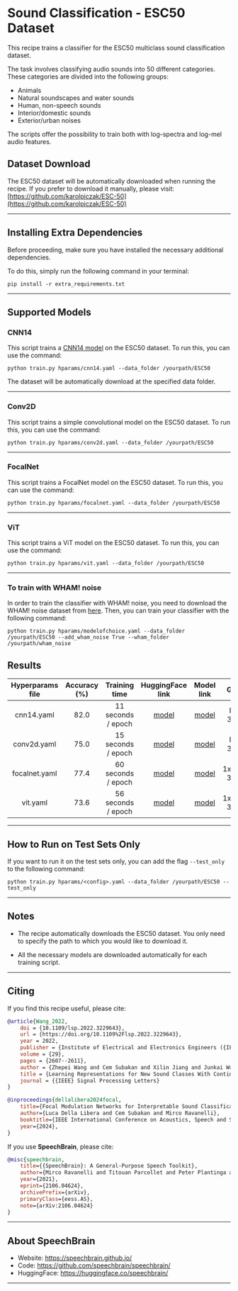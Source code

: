 # Sound Classification - ESC50 Dataset

This recipe trains a classifier for the ESC50 multiclass sound classification dataset.

The task involves classifying audio sounds into 50 different categories. These categories are divided into the following groups:

- Animals
- Natural soundscapes and water sounds
- Human, non-speech sounds
- Interior/domestic sounds
- Exterior/urban noises

The scripts offer the possibility to train both with log-spectra and log-mel audio features.

## Dataset Download

The ESC50 dataset will be automatically downloaded when running the recipe. If you prefer to download it manually, please visit: [https://github.com/karolpiczak/ESC-50](https://github.com/karolpiczak/ESC-50)


---------------------------------------------------------------------------------------------------------

## Installing Extra Dependencies

Before proceeding, make sure you have installed the necessary additional dependencies.

To do this, simply run the following command in your terminal:

```shell
pip install -r extra_requirements.txt
```

---------------------------------------------------------------------------------------------------------

## Supported Models

### CNN14

This script trains a [CNN14 model](https://arxiv.org/abs/1912.10211) on the ESC50 dataset. To run this, you can use the command:

```shell
python train.py hparams/cnn14.yaml --data_folder /yourpath/ESC50
```

The dataset will be automatically download at the specified data folder.

---------------------------------------------------------------------------------------------------------

### Conv2D

This script trains a simple convolutional model on the ESC50 dataset. To run this, you can use the command:

```shell
python train.py hparams/conv2d.yaml --data_folder /yourpath/ESC50
````

---------------------------------------------------------------------------------------------------------

### FocalNet

This script trains a FocalNet model on the ESC50 dataset. To run this, you can use the command:

```shell
python train.py hparams/focalnet.yaml --data_folder /yourpath/ESC50
```

---------------------------------------------------------------------------------------------------------

### ViT

This script trains a ViT model on the ESC50 dataset. To run this, you can use the command:

```shell
python train.py hparams/vit.yaml --data_folder /yourpath/ESC50
```

---------------------------------------------------------------------------------------------------------

### To train with WHAM! noise

In order to train the classifier with WHAM! noise, you need to download the  WHAM! noise dataset from [here](http://wham.whisper.ai/).
Then, you can train your classifier with the following command:

```shell
python train.py hparams/modelofchoice.yaml --data_folder /yourpath/ESC50 --add_wham_noise True --wham_folder /yourpath/wham_noise
```


## Results

| Hyperparams file | Accuracy (%) |   Training time    |                        HuggingFace link                         |                                                         Model link                                                         |    GPUs     |
|:----------------:|:------------:|:------------------:|:---------------------------------------------------------------:|:--------------------------------------------------------------------------------------------------------------------------:|:-----------:|
|    cnn14.yaml    |     82.0     | 11 seconds / epoch |     [model](https://huggingface.co/speechbrain/cnn14-esc50)     |                     [model](https://www.dropbox.com/sh/fbe7l14o3n8f5rw/AACABE1BQGBbX4j6A1dIhBcSa?dl=0)                     |  RTX 3090   |
|   conv2d.yaml    |     75.0     | 15 seconds / epoch |      [model](https://huggingface.co/speechbrain/PIQ-ESC50)      |                     [model](https://www.dropbox.com/sh/tl2pbfkreov3z7e/AADwwhxBLw1sKvlSWzp6DMEia?dl=0)                     |  RTX 3090   |
|  focalnet.yaml   |     77.4     | 60 seconds / epoch | [model](https://huggingface.co/speechbrain/focalnet-base-esc50) | [model](https://www.dropbox.com/scl/fo/zk101h5xypgi56d777yp5/AGVIfoe56OWInxWf6F57JyQ?rlkey=hmme5c8rnu2sok3jnwbanw7eq&dl=0) | 1xV100 32GB |
|     vit.yaml     |     73.6     | 56 seconds / epoch |   [model](https://huggingface.co/speechbrain/vit-base-esc50)    | [model](https://www.dropbox.com/scl/fo/af59l6mtm0ytqyhz3l7ib/ADGklBYXxil1DWKv5CSMDGk?rlkey=wk5tdh0h26f61e1tn3bh80vys&dl=0) | 1xV100 32GB |

---------------------------------------------------------------------------------------------------------

## How to Run on Test Sets Only

If you want to run it on the test sets only, you can add the flag `--test_only` to the following command:

```shell
python train.py hparams/<config>.yaml --data_folder /yourpath/ESC50 --test_only
```

---------------------------------------------------------------------------------------------------------

## Notes

- The recipe automatically downloads the ESC50 dataset. You only need to specify the path to which you would like to download it.

- All the necessary models are downloaded automatically for each training script.

---------------------------------------------------------------------------------------------------------

## Citing

If you find this recipe useful, please cite:

```bibtex
@article{Wang_2022,
    doi = {10.1109/lsp.2022.3229643},
    url = {https://doi.org/10.1109%2Flsp.2022.3229643},
    year = 2022,
    publisher = {Institute of Electrical and Electronics Engineers ({IEEE})},
    volume = {29},
    pages = {2607--2611},
    author = {Zhepei Wang and Cem Subakan and Xilin Jiang and Junkai Wu and Efthymios Tzinis and Mirco Ravanelli and Paris Smaragdis},
    title = {Learning Representations for New Sound Classes With Continual Self-Supervised Learning},
    journal = {{IEEE} Signal Processing Letters}
}
```

```bibtex
@inproceedings{dellalibera2024focal,
    title={Focal Modulation Networks for Interpretable Sound Classification},
    author={Luca Della Libera and Cem Subakan and Mirco Ravanelli},
    booktitle={IEEE International Conference on Acoustics, Speech and Signal Processing (ICASSP) XAI-SA Workshop},
    year={2024},
}
```

If you use **SpeechBrain**, please cite:

```bibtex
@misc{speechbrain,
    title={{SpeechBrain}: A General-Purpose Speech Toolkit},
    author={Mirco Ravanelli and Titouan Parcollet and Peter Plantinga and Aku Rouhe and Samuele Cornell and Loren Lugosch and Cem Subakan and Nauman Dawalatabad and Abdelwahab Heba and Jianyuan Zhong and Ju-Chieh Chou and Sung-Lin Yeh and Szu-Wei Fu and Chien-Feng Liao and Elena Rastorgueva and François Grondin and William Aris and Hwidong Na and Yan Gao and Renato De Mori and Yoshua Bengio},
    year={2021},
    eprint={2106.04624},
    archivePrefix={arXiv},
    primaryClass={eess.AS},
    note={arXiv:2106.04624}
}
```

---------------------------------------------------------------------------------------------------------

## About SpeechBrain

- Website: https://speechbrain.github.io/
- Code: https://github.com/speechbrain/speechbrain/
- HuggingFace: https://huggingface.co/speechbrain/

---------------------------------------------------------------------------------------------------------
